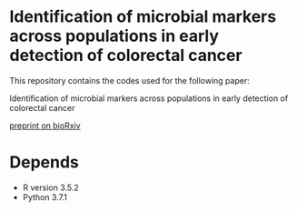 # Identification of microbial markers across populations in early detection of colorectal cancer
This repository contains the codes used for the following paper:

Identification of microbial markers across populations in early detection of colorectal cancer

[preprint on bioRxiv](https://www.biorxiv.org/content/10.1101/2020.08.16.253344v1.full)

# Depends
- R version 3.5.2 
- Python 3.7.1


